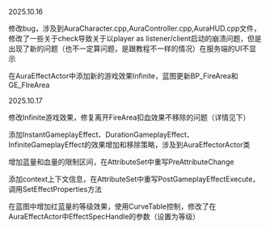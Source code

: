 2025.10.16



修改bug，涉及到AuraCharacter.cpp,AuraController.cpp,AuraHUD.cpp文件，修改了一些关于check导致关于以player as listener/client启动的崩溃问题，但是出现了新的问题（也不一定算问题，是跟教程不一样的情况）在服务端的UI不显示

在AuraEffectActor中添加新的游戏效果Infinite，蓝图更新BP_FireArea和GE_FIreArea



2025.10.17

修改Infinite游戏效果，修复离开FireArea扣血效果不移除的问题（详情见下）

添加InstantGameplayEffect、DurationGameplayEffect、InfiniteGameplayEffect的效果增加和移除策略，涉及到AuraEffectorActor类

增加蓝量和血量的限制区间，在AttributeSet中重写PreAttributeChange

添加context上下文信息，在AttributeSet中重写PostGameplayEffectExecute，调用SetEffectProperties方法

在蓝图中增加红蓝量的等级效果，使用CurveTable控制，修改了在AuraEffectActor中EffectSpecHandle的参数（设置为等级）

